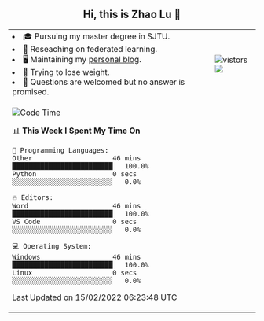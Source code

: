 <h2 align="center"> Hi, this is Zhao Lu 👋</h2>

<table style="overflow:hidden;">
    <tr> 
        <td>
            <li>🎓 Pursuing my master degree in SJTU.</li>
            <li>🌱 Reseaching on federated learning.</li>
            <li>🖥️ Maintaining my <a href="https://ifarewell.xyz">personal blog</a>.</li>
            <li>💪 Trying to lose weight.</li>
            <li>💬 Questions are welcomed but no answer is promised.</li> 
        </td>
        <td>
            <img src="https://visitor-badge.glitch.me/badge?page_id=ifarewell" alt="vistors" />
        <br>
          <img src="https://github-readme-stats.vercel.app/api?username=ifarewell&theme=graywhite&hide=prs,contribs&show_icons=true&hide_border=true&icon_color=CE1D2D&text_color=718096&bg_color=ffffff&hide_title=true" />
        </td>
    </tr>
    <tr>
        <td colspan="2">
            
<!--START_SECTION:waka-->
![Code Time](http://img.shields.io/badge/Code%20Time-96%20hrs%208%20mins-blue)

📊 **This Week I Spent My Time On** 

```text
💬 Programming Languages: 
Other                    46 mins             █████████████████████████   100.0% 
Python                   0 secs              ░░░░░░░░░░░░░░░░░░░░░░░░░   0.0%

🔥 Editors: 
Word                     46 mins             █████████████████████████   100.0% 
VS Code                  0 secs              ░░░░░░░░░░░░░░░░░░░░░░░░░   0.0%

💻 Operating System: 
Windows                  46 mins             █████████████████████████   100.0% 
Linux                    0 secs              ░░░░░░░░░░░░░░░░░░░░░░░░░   0.0%

```


 Last Updated on 15/02/2022 06:23:48 UTC
<!--END_SECTION:waka-->
            
</td></tr>
</table>

